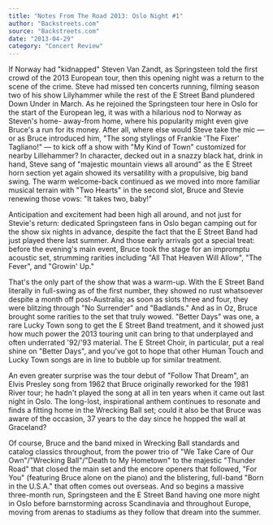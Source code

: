 ```yaml
---
title: "Notes From The Road 2013: Oslo Night #1"
author: "Backstreets.com"
source: "Backstreets.com"
date: "2013-04-29"
category: "Concert Review"
---
```


If Norway had "kidnapped" Steven Van Zandt, as Springsteen told the first crowd of the 2013 European tour, then this opening night was a return to the scene of the crime. Steve had missed ten concerts running, filming season two of his show Lilyhammer while the rest of the E Street Band plundered Down Under in March. As he rejoined the Springsteen tour here in Oslo for the start of the European leg, it was with a hilarious nod to Norway as Steven's home- away-from home, where his popularity might even give Bruce's a run for its money. After all, where else would Steve take the mic — or as Bruce introduced him, "The song stylings of Frankie 'The Fixer' Tagliano!" — to kick off a show with "My Kind of Town" customized for nearby Lillehammer? In character, decked out in a snazzy black hat, drink in hand, Steve sang of "majestic mountain views all around" as the E Street horn section yet again showed its versatility with a propulsive, big band swing. The warm welcome-back continued as we moved into more familiar musical terrain with "Two Hearts" in the second slot, Bruce and Stevie renewing those vows: "It takes two, baby!"

Anticipation and excitement had been high all around, and not just for Stevie's return: dedicated Springsteen fans in Oslo began camping out for the show six nights in advance, despite the fact that the E Street Band had just played there last summer. And those early arrivals got a special treat: before the evening's main event, Bruce took the stage for an impromptu acoustic set, strumming rarities including "All That Heaven Will Allow", "The Fever", and "Growin' Up."

That's the only part of the show that was a warm-up. With the E Street Band literally in full-swing as of the first number, they showed no rust whatsoever despite a month off post-Australia; as soon as slots three and four, they were blitzing through "No Surrender" and "Badlands." And as in Oz, Bruce brought some rarities to the set that truly wowed. "Better Days" was one, a rare Lucky Town song to get the E Street Band treatment, and it showed just how much power the 2013 touring unit can bring to that underplayed and often underrated '92/'93 material. The E Street Choir, in particular, put a real shine on "Better Days", and you've got to hope that other Human Touch and Lucky Town songs are in line to bubble up for similar treatment.

An even greater surprise was the tour debut of "Follow That Dream", an Elvis Presley song from 1962 that Bruce originally reworked for the 1981 River tour; he hadn't played the song at all in ten years when it came out last night in Oslo. The long-lost, inspirational anthem continues to resonate and finds a fitting home in the Wrecking Ball set; could it also be that Bruce was aware of the occasion, 37 years to the day since he hopped the wall at Graceland?

Of course, Bruce and the band mixed in Wrecking Ball standards and catalog classics throughout, from the power trio of "We Take Care of Our Own"/"Wrecking Ball"/"Death to My Hometown" to the majestic "Thunder Road" that closed the main set and the encore openers that followed, "For You" (featuring Bruce alone on the piano) and the blistering, full-band "Born in the U.S.A." that often comes out overseas. And so begins a massive three-month run, Springsteen and the E Street Band having one more night in Oslo before barnstorming across Scandinavia and throughout Europe, moving from arenas to stadiums as they follow that dream into the summer.
